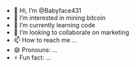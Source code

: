 - 👋 Hi, I’m @Babyface431
- 👀 I’m interested in mining bitcoin
- 🌱 I’m currently learning code
- 💞️ I’m looking to collaborate on marketing 
- 📫 How to reach me ...
- 😄 Pronouns: ...
- ⚡ Fun fact: ...

<!---
Babyface431/Babyface431 is a ✨ special ✨ repository because its `README.md` (this file) appears on your GitHub profile.
You can click the Preview link to take a look at your changes.
npm install @coinbase/wallet-sdk# Want to try out the new smart wallet on testnet? make sure you’re using ^4.0.0# npm install @coinbase/wallet-sdk@4.0.0-beta.0
# Initialize Coinbase Wallet SDK
const sdk = new CoinbaseWalletSDK({appName: "An Awesome App", appChainIds: [84532]});

# Make web3 provider
const provider = sdk.makeWeb3Provider();

# Initialize wallet connection
const addresses = provider.request("eth_requestAccounts");